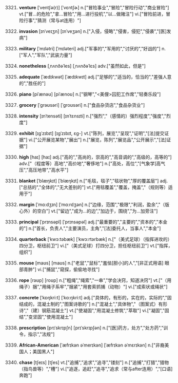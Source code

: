 3321. **venture**
[ˈventʃə(r)]  [ˈvɛntʃɚ]
n.["冒险事业","冒险","冒险行动","商业冒险"]  vt.["冒…的危险","拿…冒险","用…进行投机","以…做赌注"]  vi.["冒险前进，冒险行事","猜测（常与at连用）"]  

3322. **invasion**
[ɪnˈveɪʒn]  [ɪnˈveʒən]
n.["入侵，侵略","侵害，侵犯","侵袭","[医]发病"]  

3323. **military**
[ˈmɪlətri]  [ˈmɪləteri]
adj.["军事的","军用的","讨厌的","好战的"]  n.["军人","军队","武装力量"]  

3324. **nonetheless**
[ˌnʌnðəˈles]  [ˌnʌnðəˈlɛs]
adv.["虽然如此，但是"]  

3325. **adequate**
[ˈædɪkwət]  [ˈædɪkwɪt]
adj.["足够的","适当的，恰当的","差强人意的","胜任的"]  

3326. **piano**
[piˈænəʊ]  [piˈænoʊ]
n.["钢琴","<美俚>囚犯工作席","轻奏乐段"]  

3327. **grocery**
[ˈgrəʊsəri]  [ˈgroʊsəri]
n.["食品杂货店","食品杂货业"]  

3328. **intensity**
[ɪnˈtensəti]  [ɪnˈtɛnsɪti]
n.["强烈","（感情的）强烈程度","强度","烈度"]  

3329. **exhibit**
[ɪgˈzɪbɪt]  [ɪɡˈzɪbɪt, ɛɡ-]
vt.["陈列，展览","呈现","证明","[法]提交证据"]  vi.["公开展览某物","展出"]  n.["展览，陈列","展览品","公开展示","[法]证据"]  

3330. **high**
[haɪ]  [haɪ]
adj.["高的","高尚的，崇高的","高音调的","高级的，高等的"]  adv.["（程度等）高地","高价地","奢侈地"]  n.["高处，高位","[气象学]高气压","高压地带","高水平"]  

3331. **blanket**
[ˈblæŋkɪt]  [ˈblæŋkɪt]
n.["毛毯，毯子","毯状物","厚的覆盖层"]  adj.["总括的","全体的","无大差别的"]  vt.["用毯覆盖","覆盖，掩盖","（规则等）适用于"]  

3332. **margin**
[ˈmɑ:dʒɪn]  [ˈmɑ:rdʒən]
n.["边缘，范围","极限","利润，盈余","（版心外）的空白"]  vt.["留边","成为…的边","加边于，围绕","为…加旁注"]  

3333. **principal**
[ˈprɪnsəpl]  [ˈprɪnsəpəl]
adj.["最重要的","主要的","资本的","本金的"]  n.["首长，负责人","主要演员，主角","[法]委托人，当事人","本金"]  

3334. **quarterback**
[ˈkwɔ:təbæk]  [ˈkwɔ:rtərbæk]
n.["（美式足球）（指挥进攻的）四分卫，枢纽前卫"]  vi.["（美式足球）打四分卫，担任枢纽前卫"]  vt.["指挥，组织"]  

3335. **mouse**
[maʊs]  [maʊs]
n.["老鼠","鼠标","羞怯[胆小]的人","[非正式用语] 眼部青肿"]  vi.["捕鼠","窥探，偷偷地寻找"]  

3336. **rope**
[rəʊp]  [roʊp]
n.["粗绳","绳索","一串","学会决窍，知道决窍"]  vt.["（用绳子）捆","用绳子系牢","捆紧","用套索抓捕（动物）"]  vi.["成索状或绳状"]  

3337. **concrete**
[ˈkɒŋkri:t]  [ˈkɑ:ŋkri:t]
adj.["具体的，有形的，实在的，实际的","固结成的，混凝土制的","图案诗歌的"]  n.["混凝土","具体物","（图案式）有形诗","〔建〕钢筋混凝土"]  vt.["使凝固","用混凝土修筑","萃取"]  vi.["凝固","固结","变坚固","使用混凝土"]  

3338. **prescription**
[prɪˈskrɪpʃn]  [prɪˈskrɪpʃən]
n.["[医]药方，处方","处方药","训令，指示","法规"]  

3339. **African-American**
[ˈæfrɪkən əˈmerɪkən]  [ˈæfrɪkən əˈmɛrɪkən]
n.["非裔美国人；美国黑人"]  

3340. **chase**
[tʃeɪs]  [tʃes]
vt.["追捕","追求","追寻","镂刻"]  n.["追捕","打猎","猎物（指鸟兽等）","槽"]  vi.["追逐，追赶","追寻","追求（常与after连用）","[口语] 奔跑"]  

